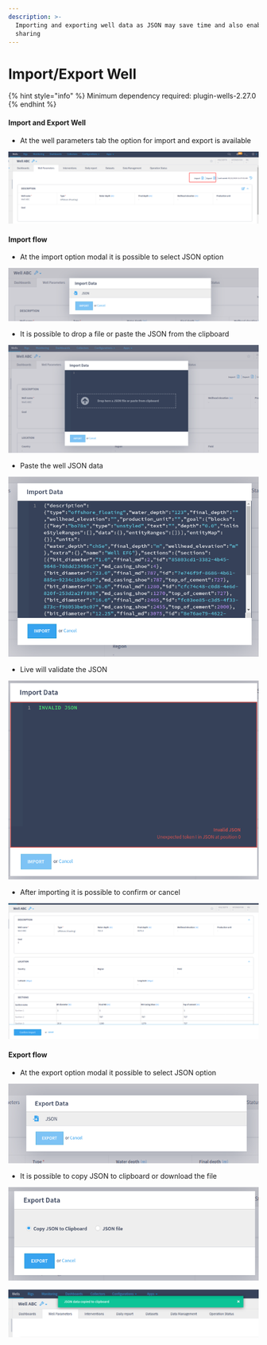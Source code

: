 ```yaml
---
description: >-
  Importing and exporting well data as JSON may save time and also enables data
  sharing
---
```


# Import/Export Well

{% hint style="info" %}
Minimum dependency required: plugin-wells-2.27.0
{% endhint %}

#### Import and Export Well

* At the well parameters tab the option for import and export is available

![](<../.gitbook/assets/image (332).png>)

#### Import flow

* At the import option modal it is possible to select JSON option

![Import well as JSON option](<../.gitbook/assets/image (191).png>)

* It is possible to drop a file or paste the JSON from the clipboard

![Importing paste and drop file option](<../.gitbook/assets/image (390).png>)

* Paste the well JSON data

![Well JSON at the import option](<../.gitbook/assets/image (310).png>)

* Live will validate the JSON

![JSON validation](<../.gitbook/assets/image (77).png>)

* After importing it is possible to confirm or cancel

![Importing confirmation](<../.gitbook/assets/image (216).png>)

#### Export flow

* At the export option modal it possible to select JSON option

![Export well option](<../.gitbook/assets/image (244).png>)

* It is possible to copy JSON to clipboard or download the file

![Options to export well to clipboard and as json file](<../.gitbook/assets/image (369).png>)

![Export confirmation warning](<../.gitbook/assets/image (337).png>)
